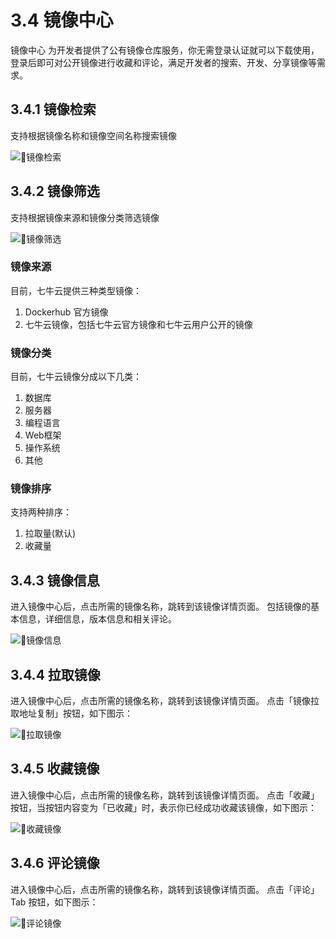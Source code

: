 # 3.4 镜像中心
镜像中心 为开发者提供了公有镜像仓库服务，你无需登录认证就可以下载使用，登录后即可对公开镜像进行收藏和评论，满足开发者的搜索、开发、分享镜像等需求。

## 3.4.1 镜像检索
支持根据镜像名称和镜像空间名称搜索镜像

![镜像检索](_figures/user-guide/repo-search.png)

## 3.4.2 镜像筛选
支持根据镜像来源和镜像分类筛选镜像

![镜像筛选](_figures/user-guide/repo-filter.png)

### 镜像来源
目前，七牛云提供三种类型镜像：
1. Dockerhub 官方镜像
2. 七牛云镜像，包括七牛云官方镜像和七牛云用户公开的镜像

### 镜像分类
目前，七牛云镜像分成以下几类：
1. 数据库
2. 服务器
3. 编程语言
4. Web框架
5. 操作系统
6. 其他

### 镜像排序
支持两种排序：
1. 拉取量(默认)
2. 收藏量

## 3.4.3 镜像信息
进入镜像中心后，点击所需的镜像名称，跳转到该镜像详情页面。
包括镜像的基本信息，详细信息，版本信息和相关评论。

![镜像信息](_figures/user-guide/repo-info.png)

## 3.4.4 拉取镜像
进入镜像中心后，点击所需的镜像名称，跳转到该镜像详情页面。
点击「镜像拉取地址复制」按钮，如下图示：

![拉取镜像](_figures/user-guide/repo-push.png)

## 3.4.5 收藏镜像
进入镜像中心后，点击所需的镜像名称，跳转到该镜像详情页面。
点击「收藏」按钮，当按钮内容变为「已收藏」时，表示你已经成功收藏该镜像，如下图示：

![收藏镜像](_figures/user-guide/repo-star.png)

## 3.4.6 评论镜像
进入镜像中心后，点击所需的镜像名称，跳转到该镜像详情页面。
点击「评论」Tab 按钮，如下图示：

![评论镜像](_figures/user-guide/repo-comment.png)